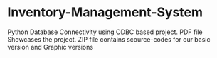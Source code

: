 # Inventory-Management-System
Python Database Connectivity using ODBC based project.
PDF file Showcases the project.
ZIP file contains scource-codes for our basic version and Graphic versions
